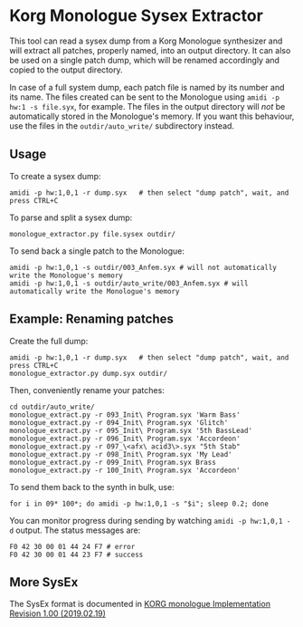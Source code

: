 # Korg Monologue Sysex Extractor

This tool can read a sysex dump from a Korg Monologue synthesizer and will
extract all patches, properly named, into an output directory.  It can also be
used on a single patch dump, which will be renamed accordingly and copied to
the output directory.

In case of a full system dump, each patch file is named by its number and its
name. The files created can be sent to the Monologue using `amidi -p hw:1 -s
file.syx`, for example.  The files in the output directory will *not* be
automatically stored in the Monologue's memory.  If you want this behaviour,
use the files in the `outdir/auto_write/` subdirectory instead.

## Usage

To create a sysex dump:

```
amidi -p hw:1,0,1 -r dump.syx   # then select "dump patch", wait, and press CTRL+C
```

To parse and split a sysex dump:

```
monologue_extractor.py file.sysex outdir/
```

To send back a single patch to the Monologue:

```
amidi -p hw:1,0,1 -s outdir/003_Anfem.syx # will not automatically write the Monologue's memory
amidi -p hw:1,0,1 -s outdir/auto_write/003_Anfem.syx # will automatically write the Monologue's memory
```

## Example: Renaming patches

Create the full dump:

```
amidi -p hw:1,0,1 -r dump.syx   # then select "dump patch", wait, and press CTRL+C
monologue_extractor.py dump.syx outdir/
```

Then, conveniently rename your patches:

```
cd outdir/auto_write/
monologue_extract.py -r 093_Init\ Program.syx 'Warm Bass'
monologue_extract.py -r 094_Init\ Program.syx 'Glitch'
monologue_extract.py -r 095_Init\ Program.syx '5th BassLead'
monologue_extract.py -r 096_Init\ Program.syx 'Accordeon'
monologue_extract.py -r 097_\<afx\ acid3\>.syx "5th Stab"
monologue_extract.py -r 098_Init\ Program.syx 'My Lead'
monologue_extract.py -r 099_Init\ Program.syx Brass
monologue_extract.py -r 100_Init\ Program.syx 'Accordeon'
```

To send them back to the synth in bulk, use:

```
for i in 09* 100*; do amidi -p hw:1,0,1 -s "$i"; sleep 0.2; done
```

You can monitor progress during sending by watching `amidi -p hw:1,0,1 -d` output.
The status messages are:

```
F0 42 30 00 01 44 24 F7 # error
F0 42 30 00 01 44 23 F7 # success
```

## More SysEx

The SysEx format is documented in [KORG monologue Implementation Revision 1.00 (2019.02.19)](https://cdn.korg.com/jp/support/download/files/e3733d5dacc8a3b7e73f1c2a3367225b.txt)
